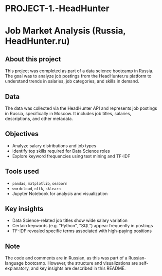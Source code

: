# PROJECT-1.-HeadHunter
# Job Market Analysis (Russia, HeadHunter.ru)

## About this project  
This project was completed as part of a data science bootcamp in Russia. The goal was to analyze job postings from the HeadHunter.ru platform to understand trends in salaries, job categories, and skills in demand.

## Data  
The data was collected via the HeadHunter API and represents job postings in Russia, specifically in Moscow. It includes job titles, salaries, descriptions, and other metadata.

## Objectives  
- Analyze salary distributions and job types  
- Identify top skills required for Data Science roles  
- Explore keyword frequencies using text mining and TF-IDF

## Tools used  
- `pandas`, `matplotlib`, `seaborn`  
- `wordcloud`, `nltk`, `sklearn`  
- Jupyter Notebook for analysis and visualization

## Key insights  
- Data Science-related job titles show wide salary variation  
- Certain keywords (e.g. "Python", "SQL") appear frequently in postings  
- TF-IDF revealed specific terms associated with high-paying positions

##  Note  
The code and comments are in Russian, as this was part of a Russian-language bootcamp. However, the structure and visualizations are self-explanatory, and key insights are described in this README.

